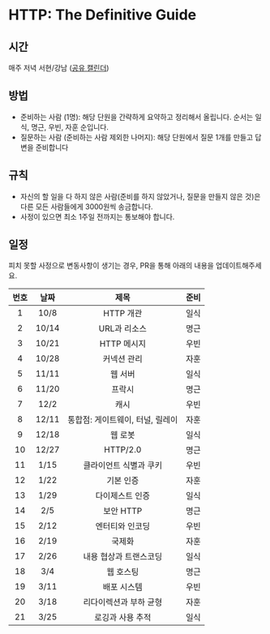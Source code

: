 # HTTP: The Definitive Guide

## 시간

매주 저녁 서현/강남 \([공유 캘린더](https://calendar.google.com/calendar?cid=OXFwZnBxdWQ5N2hudjMxNGRsYzkzaXY4cjBAZ3JvdXAuY2FsZW5kYXIuZ29vZ2xlLmNvbQ)\)

## 방법

* 준비하는 사람 \(1명\): 해당 단원을 간략하게 요약하고 정리해서 올립니다. 순서는 일식, 명근, 우빈, 자훈 순입니다.
* 질문하는 사람 \(준비하는 사람 제외한 나머지\): 해당 단원에서 질문 1개를 만들고 답변을 준비합니다

## 규칙

* 자신의 할 일을 다 하지 않은 사람\(준비를 하지 않았거나, 질문을 만들지 않은 것\)은 다른 모든 사람들에게 3000원씩 송금합니다.
* 사정이 있으면 최소 1주일 전까지는 통보해야 합니다.

## 일정

피치 못할 사정으로 변동사항이 생기는 경우, PR을 통해 아래의 내용을 업데이트해주세요.

| 번호 | 날짜 | 제목 | 준비 |
| :---: | :---: | :---: | :---: |
| 1 | 10/8 | HTTP 개관 | 일식 |
| 2 | 10/14 | URL과 리소스 | 명근 |
| 3 | 10/21 | HTTP 메시지 | 우빈 |
| 4 | 10/28 | 커넥션 관리 | 자훈 |
| 5 | 11/11 | 웹 서버 | 일식 |
| 6 | 11/20 | 프락시 | 명근 |
| 7 | 12/2 | 캐시 | 우빈 |
| 8 | 12/11 | 통합점: 게이트웨이, 터널, 릴레이 | 자훈 |
| 9 | 12/18 | 웹 로봇 | 일식 |
| 10 | 12/27 | HTTP/2.0 | 명근 |
| 11 | 1/15 | 클라이언트 식별과 쿠키 | 우빈 |
| 12 | 1/22 | 기본 인증 | 자훈 |
| 13 | 1/29 | 다이제스트 인증 | 일식 |
| 14 | 2/5 | 보안 HTTP | 명근 |
| 15 | 2/12 | 엔터티와 인코딩 | 우빈 |
| 16 | 2/19 | 국제화 | 자훈 |
| 17 | 2/26 | 내용 협상과 트랜스코딩 | 일식 |
| 18 | 3/4 | 웹 호스팅 | 명근 |
| 19 | 3/11 | 배포 시스템 | 우빈 |
| 20 | 3/18 | 리다이렉션과 부하 균형 | 자훈 |
| 21 | 3/25 | 로깅과 사용 추적 | 일식 |

